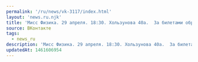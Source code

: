 ```yaml
---
permalink: '/ru/news/vk-3117/index.html'
layout: 'news.ru.njk'
title: 'Мисс Физика. 29 апреля. 18:30. Хользунова 40а.  За билетами обращаться: vk.com/id35781319…'
source: ВКонтакте
tags:
  - news_ru
description: 'Мисс Физика. 29 апреля. 18:30. Хользунова 40а.  За билетами обращаться: vk.com/id35781319…'
updatedAt: 1461606954
---
```


